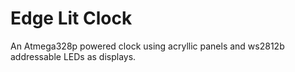 # Edge Lit Clock

An Atmega328p powered clock using acryllic panels and ws2812b addressable LEDs as displays.
#
